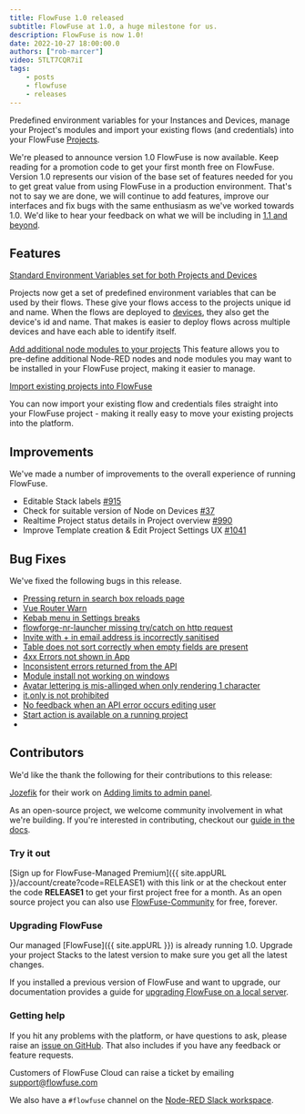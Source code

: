 ```yaml
---
title: FlowFuse 1.0 released
subtitle: FlowFuse at 1.0, a huge milestone for us.
description: FlowFuse is now 1.0!
date: 2022-10-27 18:00:00.0
authors: ["rob-marcer"]
video: 5TLT7CQR7iI
tags:
    - posts
    - flowfuse
    - releases
---
```


Predefined environment variables for your Instances and Devices, manage your Project's modules and import your existing flows (and credentials) into your FlowFuse [Projects](/docs/user/concepts/#instance).

<!--more-->

<!-- Keep reading for the details of what's in this release or you can watch our 1 minute roundup video of the new release above.  -->

We're pleased to announce version 1.0 FlowFuse is now available. Keep reading for a promotion code to get your first month free on FlowFuse. Version 1.0 represents our vision of the base set of features needed for you to get great value from using FlowFuse in a production environment. That's not to say we are done, we will continue to add features, improve our interfaces and fix bugs with the same enthusiasm as we've worked towards 1.0. We'd like to hear your feedback on what we will be including in [1.1 and beyond](https://github.com/orgs/FlowFuse/projects/5).

## Features
[Standard Environment Variables set for both Projects and Devices](https://github.com/FlowFuse/flowfuse/issues/841)

Projects now get a set of predefined environment variables that can be used by their flows. These give your flows access to the projects unique id and name. When the flows are deployed to [devices](/docs/user/concepts/#device), they also get the device's id and name. That makes is easier to deploy flows across multiple devices and have each able to identify itself.

[Add additional node modules to your projects](https://github.com/FlowFuse/flowfuse/issues/405)
This feature allows you to pre-define additional Node-RED nodes and node modules you may want to be installed in your FlowFuse project, making it easier to manage.

[Import existing projects into FlowFuse](https://github.com/FlowFuse/flowfuse/issues/835)

You can now import your existing flow and credentials files straight into your FlowFuse project - making it really easy to move your existing projects into the platform.

## Improvements
We've made a number of improvements to the overall experience of running FlowFuse.

- Editable Stack labels [#915](https://github.com/FlowFuse/flowfuse/issues/915)
- Check for suitable version of Node on Devices [#37](https://github.com/FlowFuse/device-agent/issues/37)
- Realtime Project status details in Project overview  [#990](https://github.com/FlowFuse/flowfuse/issues/990)
- Improve Template creation & Edit Project Settings UX [#1041](https://github.com/FlowFuse/flowfuse/issues/1041)

## Bug Fixes
We've fixed the following bugs in this release.
- [Pressing return in search box reloads page](https://github.com/FlowFuse/flowfuse/issues/1143)
- [Vue Router Warn](https://github.com/FlowFuse/flowfuse/issues/1126)
- [Kebab menu in Settings breaks](https://github.com/FlowFuse/forge-ui-components/issues/58)
- [flowforge-nr-launcher missing try/catch on http request](https://github.com/FlowFuse/flowfuse/issues/1096)
- [Invite with + in email address is incorrectly sanitised](https://github.com/FlowFuse/flowfuse/issues/1145)
- [Table does not sort correctly when empty fields are present](https://github.com/FlowFuse/forge-ui-components/issues/59)
- [4xx Errors not shown in App](https://github.com/FlowFuse/flowfuse/issues/929)
- [Inconsistent errors returned from the API](https://github.com/FlowFuse/flowfuse/issues/1076)
- [Module install not working on windows](https://github.com/FlowFuse/flowforge-nr-launcher/issues/77)
- [Avatar lettering is mis-allinged when only rendering 1 character](https://github.com/FlowFuse/flowfuse/issues/1038)
- [it.only is not prohibited](https://github.com/FlowFuse/flowfuse/issues/968)
- [No feedback when an API error occurs editing user](https://github.com/FlowFuse/flowfuse/issues/966)
- [Start action is available on a running project](https://github.com/FlowFuse/flowfuse/issues/1040)
- 
## Contributors
We'd like the thank the following for their contributions to this release:

[Jozefik](https://github.com/Jozefik) for their work on [Adding limits to admin panel](https://github.com/FlowFuse/flowfuse/pull/1082).

As an open-source project, we welcome community involvement in what we're building. If you're interested in contributing, checkout our [guide in the docs](/docs/contribute/).

### Try it out

[Sign up for FlowFuse-Managed Premium]({{ site.appURL }}/account/create?code=RELEASE1) with this link or at the checkout enter the code **RELEASE1** to get your first project free for a month. As an open source project you can also use [FlowFuse-Community](/docs/install/) for free, forever.


### Upgrading FlowFuse

Our managed [FlowFuse]({{ site.appURL }}) is already running 1.0. Upgrade your project Stacks to the latest version to make sure you get all the latest changes.

If you installed a previous version of FlowFuse and want to upgrade, our documentation provides a
guide for [upgrading FlowFuse on a local server](/docs/upgrade/#upgrading-flowfuse).

### Getting help

If you hit any problems with the platform, or have questions to ask, please raise an [issue on GitHub](https://github.com/FlowFuse/flowfuse/issues).
That also includes if you have any feedback or feature requests.

Customers of FlowFuse Cloud can raise a ticket by emailing support@flowfuse.com

We also have a `#flowfuse` channel on the [Node-RED Slack workspace](https://nodered.org/slack).

